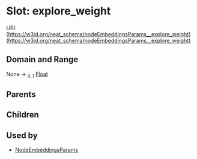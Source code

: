 
# Slot: explore_weight




URI: [https://w3id.org/neat_schema/nodeEmbeddingsParams__explore_weight](https://w3id.org/neat_schema/nodeEmbeddingsParams__explore_weight)


## Domain and Range

None &#8594;  <sub>0..1</sub> [Float](types/Float.md)

## Parents


## Children


## Used by

 * [NodeEmbeddingsParams](NodeEmbeddingsParams.md)
